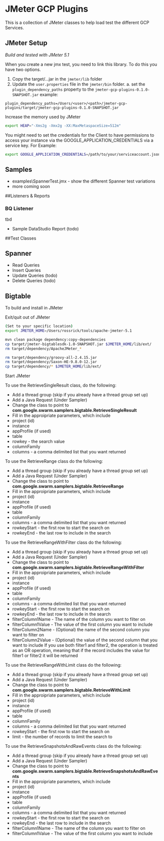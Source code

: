 # JMeter GCP Plugins
This is a collection of JMeter classes to help load test the different GCP Services. 


## JMeter Setup
*Build and tested with JMeter 5.1*

 

When you create a new jmx test, you need to link this library. To do this you have two options.
1. Copy the target/...jar in the `jmeter/lib` folder
2. Update the `user.properties` file in the `jmeter/bin` folder. 
a. set the `plugin_dependency_paths` property to the `jmeter-gcp-plugins-0.1.0-SNAPSHOT.jar`
example:
```
plugin_dependency_paths=/Users/<user>/<path>/jmeter-gcp-plugins/target/jmeter-gcp-plugins-0.1.0-SNAPSHOT.jar
```

 
    
Increase the memory used by JMeter
```bash
export HEAP="-Xms2g -Xmx2g -XX:MaxMetaspaceSize=512m"
```

You might need to set the credentials for the  Client to have permissions to access your instance via the GOOGLE_APPLICATION_CREDENTIALS via a service key.
For Example:
```bash
export GOOGLE_APPLICATION_CREDENTIALS=/path/to/your/serviceaccount.json
```



## Samples
- examples\SpannerTest.jmx - show the different Spanner test variations
- more coming soon



##Listeners & Reports

### BQ Listener
tbd

- Sample DataStudio Report (todo)




##Test Classes

## Spanner
- Read Queries
- Insert Queries
- Update Queries (todo)
- Delete Queries (todo)




## Bigtable

To build and install in JMeter

Exit/quit out of JMeter

```bash
(Set to your specific location)
export JMETER_HOME=/Users/rossrick/tools/apache-jmeter-5.1

mvn clean package dependency:copy-dependencies
cp target/jmeter-bigtablesdk-1.0-SNAPSHOT.jar $JMETER_HOME/lib/ext/
rm target/dependency/ApacheJMeter_*

rm target/dependency/groovy-all-2.4.15.jar
rm target/dependency/Saxon-HE-9.8.0-12.jar
cp target/dependency/* $JMETER_HOME/lib/ext/
```



Start JMeter

To use the RetrieveSingleResult class, do the following:
* Add a thread group (skip if you already have a thread group set up)
* Add a Java Request (Under Sampler)
* Change the class to point to **com.google.swarm.samplers.bigtable.RetrieveSingleResult**
* Fill in the approipriate parameters, which include
* project (id)
* instance
* appProfile (if used)
* table
* rowkey - the search value
* columnFamily
* columns - a comma delimited list that you want returned

To use the RetrieveRange class do the following:
* Add a thread group (skip if you already have a thread group set up)
* Add a Java Request (Under Sampler)
* Change the class to point to **com.google.swarm.samplers.bigtable.RetrieveRange**
* Fill in the approipriate parameters, which include
* project (id)
* instance
* appProfile (if used)
* table
* columnFamily
* columns - a comma delimited list that you want returned
* rowkeyStart - the first row to start the search on
* rowkeyEnd - the last row to include in the search

To use the RetrieveRangeWithFilter class do the following:
* Add a thread group (skip if you already have a thread group set up)
* Add a Java Request (Under Sampler)
* Change the class to point to **com.google.swarm.samplers.bigtable.RetrieveRangeWithFilter**
* Fill in the approipriate parameters, which include
* project (id)
* instance
* appProfile (if used)
* table
* columnFamily
* columns - a comma delimited list that you want returned
* rowkeyStart - the first row to start the search on
* rowkeyEnd - the last row to include in the search
* filterColumn1Name - The name of the column you want to filter on
* filterColumn1Value - The value of the first column you want to include
* filterColumn2Name - (Optional) the name of the second column you want to filter on
* filterColumn2Value - (Optional) the value of the second column that you want to include
If you use both filter1 and filter2, the operation is treated as an OR operation, meaning that if the record includes the value for filter1 or filter2 it will be returned

To use the RetrieveRangeWithLimit class do the following:
* Add a thread group (skip if you already have a thread group set up)
* Add a Java Request (Under Sampler)
* Change the class to point to **com.google.swarm.samplers.bigtable.RetrieveWithLimit**
* Fill in the approipriate parameters, which include
* project (id)
* instance
* appProfile (if used)
* table
* columnFamily
* columns - a comma delimited list that you want returned
* rowkeyStart - the first row to start the search on
* limit - the number of records to limit the search to

To use the RetrieveSnapshotsAndRawEvents class do the following:
* Add a thread group (skip if you already have a thread group set up)
* Add a Java Request (Under Sampler)
* Change the class to point to **com.google.swarm.samplers.bigtable.RetrieveSnapshotsAndRawEvents**
* Fill in the approipriate parameters, which include
* project (id)
* instance
* appProfile (if used)
* table
* columnFamily
* columns - a comma delimited list that you want returned
* rowkeyStart - the first row to start the search on
* rowkeyEnd - the last row to include in the search
* filterColumn1Name - The name of the column you want to filter on
* filterColumn1Value - The value of the first column you want to include
